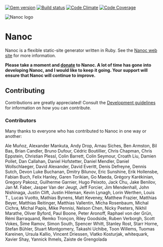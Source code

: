 [![Gem version](http://img.shields.io/gem/v/nanoc.svg)](http://rubygems.org/gems/nanoc)
[![Build status](http://img.shields.io/travis/nanoc/nanoc.svg)](https://travis-ci.org/nanoc/nanoc)
[![Code Climate](http://img.shields.io/codeclimate/github/nanoc/nanoc.svg)](https://codeclimate.com/github/nanoc/nanoc)
[![Code Coverage](https://img.shields.io/codecov/c/github/nanoc/nanoc.svg)](https://codecov.io/gh/nanoc/nanoc)

![Nanoc logo](https://avatars1.githubusercontent.com/u/3260163?s=140)

# Nanoc

Nanoc is a flexible static-site generator written in Ruby. See the [Nanoc web site](http://nanoc.ws) for more information.

**Please take a moment and [donate](http://pledgie.com/campaigns/9282) to Nanoc. A lot of time has gone into developing Nanoc, and I would like to keep it going. Your support will ensure that Nanoc will continue to improve.**

## Contributing

Contributions are greatly appreciated! Consult the [Development guidelines](http://nanoc.ws/development/) for information on how you can contribute.

### Contributors

Many thanks to everyone who has contributed to Nanoc in one way or another:

Ale Muñoz, Alexander Mankuta, Andy Drop, Arnau Siches, Ben Armston, Bil Bas, Brian Candler, Bruno Dufour, Cédric Boutillier, Chris Chapman, Chris Eppstein, Christian Plessl, Colin Barrett, Colin Seymour, Croath Liu, Damien Pollet, Dan Callahan, Daniel Hofstetter, Daniel Mendler, Daniel Wollschlaeger, David Alexander, David Everitt, Denis Defreyne, Dennis Sutch, Devon Luke Buchanan, Dmitry Bilunov, Eric Sunshine, Erik Hollensbe, Fabian Buch, Felix Hanley, Garen Torikian, Go Maeda, Grégory Karékinian, Gregory Pakosz, Guilherme Garnier, Hugo Peixoto, Jack Chu, Jake Benilov, Jan M. Faber, Jasper Van der Jeugt, Jeff Forcier, Jim Mendenhall, John Nishinaga, Justin Clift, Justin Hileman, Kevin Lynagh, Lorin Werthen, Louis T., Lucas Vuotto, Mathias Bynens, Matt Keveney, Matthew Frazier, Matthias Beyer, Matthias Reitinger, Matthias Vallentin, Micha Rosenbaum, Michal Cichra, Michal Papis, Mike Pennisi, Nelson Chen, Nicky Peeters, Nikhil Marathe, Oliver Byford, Paul Boone, Peter Aronoff, Raphael von der Grün, Rémi Barraquand, Remko Tronçon, Riley Goodside, Ruben Verborgh, Scott Vokes, Šime Ramov, Simon South, Spencer Whitt, Stanley Rost, Starr Horne, Stefan Bühler, Stuart Montgomery, Takashi Uchibe, Toon Willems, Tuomas Kareinen, Ursula Kallio, Vincent Driessen, Vlatko Kosturjak, whitequark, Xavier Shay, Yannick Ihmels, Zaiste de Grengolada
